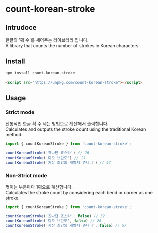 # count-korean-stroke

## Intrudoce


한글의 '획 수'를 세어주는 라이브러리 입니다.  
A library that counts the number of strokes in Korean characters.

## Install

```bash
npm install count-korean-stroke
```

```html
<script src="https://unpkg.com/count-korean-stroke"></script>
```

## Usage

### Strict mode

전통적인 한글 획 수 세는 방법으로 계산해서 출력합니다.  
Calculates and outputs the stroke count using the traditional Korean method.

```ts
import { countKoreanStroke } from 'count-korean-stroke';

countKoreanStroke('죠나단 죠스타') // 26
countKoreanStroke('디오 브란도') // 21
countKoreanStroke('지상 최강의 개발자 쥬니니') // 47
```

### Non-Strict mode

꺾이는 부분마다 1획으로 계산합니다.  
Calculates the stroke count by considering each bend or corner as one stroke.

```ts
import { countKoreanStroke } from 'count-korean-stroke';

countKoreanStroke('죠나단 죠스타', false) // 32
countKoreanStroke('디오 브란도', false) // 26
countKoreanStroke('지상 최강의 개발자 쥬니니', false) // 57
```
